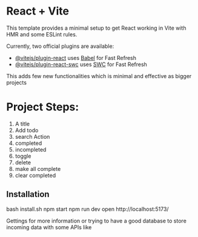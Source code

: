 # React + Vite

This template provides a minimal setup to get React working in Vite with HMR and some ESLint rules.

Currently, two official plugins are available:

- [@vitejs/plugin-react](https://github.com/vitejs/vite-plugin-react/blob/main/packages/plugin-react/README.md) uses [Babel](https://babeljs.io/) for Fast Refresh
- [@vitejs/plugin-react-swc](https://github.com/vitejs/vite-plugin-react-swc) uses [SWC](https://swc.rs/) for Fast Refresh

This adds few new functionalities which is minimal and effective as bigger projects

# Project Steps:

1. A title 
2. Add todo 
3. search Action
4. completed 
5. incompleted
6. toggle
7. delete 
8. make all complete
9. clear completed

## Installation

bash install.sh
npm start
npm run dev
open http://localhost:5173/

Gettings for more information or trying to have a good database to store incoming data with some APIs like 
